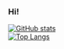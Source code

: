 ### Hi!

[![GitHub stats](https://github-readme-stats.vercel.app/api?username=RubenFontes&show_icons=true&theme=tokyonight)](https://github.com/RubenFontes/RubenFontes)
<br>
[![Top Langs](https://github-readme-stats.vercel.app/api/top-langs/?username=RubenFontes&layout=compact)](https://github.com/RubenFontes/RubenFontes)
